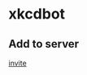 # xkcdbot

## Add to server

[invite](https://discord.com/oauth2/authorize?client_id=738373714705514507&scope=bot&permissions=19456)
